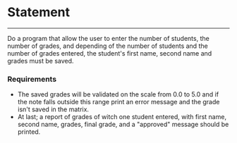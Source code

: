# Statement

---

Do a program that allow the user to enter the number of students, the number of grades, and depending of the number of students and the number of grades entered, the student's first name, second name and grades must be saved. 

### Requirements

* The saved grades will be validated on the scale from 0.0 to 5.0 and if the note falls outside this range print an error message and the grade isn't saved in the matrix.
* At last; a report of grades of witch one student entered, with first name, second name, grades, final grade, and a "approved" message should be printed.

